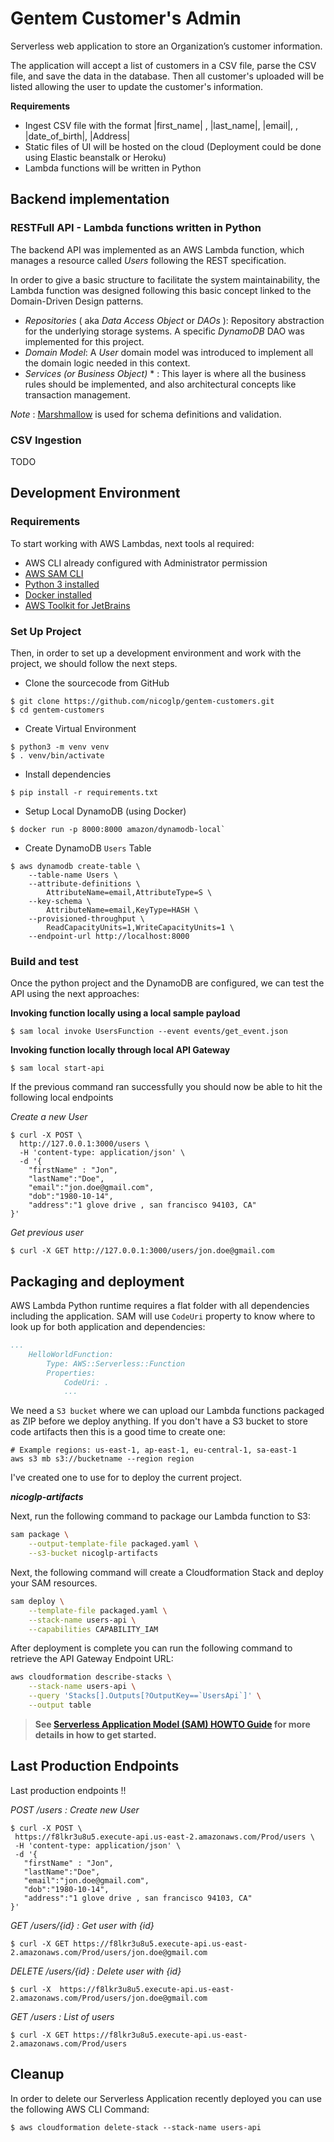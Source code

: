 # Gentem Customer's Admin
Serverless web application to store an Organization’s customer information. 

The application will accept a list of customers in a CSV file, parse the CSV file, and save the data in the database. Then all customer's uploaded will be listed allowing the user to update the customer's information.

**Requirements**
* Ingest CSV file with the format |first_name| , |last_name|, |email|, , |date_of_birth|, |Address|
* Static files of UI will be hosted on the cloud (Deployment could be done using Elastic beanstalk or Heroku)
* Lambda functions will be written in Python


## Backend implementation

### RESTFull API - Lambda functions written in Python

The backend API was implemented as an AWS Lambda function, which manages a resource called *Users* following the REST specification.

In order to give a basic structure to facilitate the system maintainability, the Lambda function was designed following this basic concept linked to the Domain-Driven Design patterns.

* _Repositories_ ( aka _Data Access Object_ or _DAOs_ ): Repository abstraction for the underlying storage systems. A specific _DynamoDB_ DAO was implemented for this project.
* _Domain Model_: A *User* domain model was introduced to implement all the domain logic needed in this context.
* _Services (or Business Object)_ * : This layer is where all the business rules should be implemented, and also architectural concepts like transaction management.

*Note* :  [Marshmallow](https://marshmallow.readthedocs.io/en/stable/index.html) is used for schema definitions and validation.

### CSV Ingestion

TODO

## Development Environment

### Requirements
To start working with AWS Lambdas, next tools al required: 

* AWS CLI already configured with Administrator permission
* [AWS SAM CLI](https://docs.aws.amazon.com/en_pv/serverless-application-model/latest/developerguide/serverless-sam-cli-install-mac.html) 
* [Python 3 installed](https://www.python.org/downloads/)
* [Docker installed](https://www.docker.com/community-edition)
* [AWS Toolkit for JetBrains](https://docs.aws.amazon.com/en_pv/toolkit-for-jetbrains/latest/userguide/key-tasks.html)

### Set Up Project 

Then, in order to set up a development environment and work with the project,  we should follow the next steps.

* Clone the sourcecode from GitHub  
```shell script
$ git clone https://github.com/nicoglp/gentem-customers.git    
$ cd gentem-customers
```

* Create Virtual Environment
```shell script
$ python3 -m venv venv
$ . venv/bin/activate
```
* Install dependencies
```shell script
$ pip install -r requirements.txt
```
* Setup Local DynamoDB (using Docker)
```shell script
$ docker run -p 8000:8000 amazon/dynamodb-local`
```

* Create DynamoDB `Users` Table
```shell script
$ aws dynamodb create-table \
    --table-name Users \
    --attribute-definitions \
        AttributeName=email,AttributeType=S \
    --key-schema \
        AttributeName=email,KeyType=HASH \
    --provisioned-throughput \
        ReadCapacityUnits=1,WriteCapacityUnits=1 \
    --endpoint-url http://localhost:8000
```

### Build and test

Once the python project and the DynamoDB are configured, we can test the API using the next approaches:

**Invoking function locally using a local sample payload**
```shell script
$ sam local invoke UsersFunction --event events/get_event.json
```

**Invoking function locally through local API Gateway**

```shell script
$ sam local start-api
```
If the previous command ran successfully you should now be able to hit the following local endpoints

_Create a new User_
```shell script
$ curl -X POST \
  http://127.0.0.1:3000/users \
  -H 'content-type: application/json' \
  -d '{
	"firstName" : "Jon",
	"lastName":"Doe",
	"email":"jon.doe@gmail.com",
	"dob":"1980-10-14",
	"address":"1 glove drive , san francisco 94103, CA"
}'
```

_Get previous user_
```shell script
$ curl -X GET http://127.0.0.1:3000/users/jon.doe@gmail.com
```

## Packaging and deployment

AWS Lambda Python runtime requires a flat folder with all dependencies including the application. SAM will use `CodeUri`
 property to know where to look up for both application and dependencies:

```yaml
...
    HelloWorldFunction:
        Type: AWS::Serverless::Function
        Properties:
            CodeUri: .
            ...
```

We need a `S3 bucket` where we can upload our Lambda functions packaged as ZIP before we deploy anything.
If you don't have a S3 bucket to store code artifacts then this is a good time to create one:

```
# Example regions: us-east-1, ap-east-1, eu-central-1, sa-east-1
aws s3 mb s3://bucketname --region region  
```

I've created one to use for to deploy the current project.

**_nicoglp-artifacts_**


Next, run the following command to package our Lambda function to S3:

```bash
sam package \
    --output-template-file packaged.yaml \
    --s3-bucket nicoglp-artifacts
```

Next, the following command will create a Cloudformation Stack and deploy your SAM resources.

```bash
sam deploy \
    --template-file packaged.yaml \
    --stack-name users-api \
    --capabilities CAPABILITY_IAM
```

After deployment is complete you can run the following command to retrieve the API Gateway Endpoint URL:

```bash
aws cloudformation describe-stacks \
    --stack-name users-api \
    --query 'Stacks[].Outputs[?OutputKey==`UsersApi`]' \
    --output table
``` 

> **See [Serverless Application Model (SAM) HOWTO Guide](https://docs.aws.amazon.com/serverless-application-model/latest/developerguide/serverless-quick-start.html) for more details in how to get started.**

## Last Production Endpoints

Last production endpoints !!

 _POST /users : Create new User_
 ```shell script
$ curl -X POST \
  https://f8lkr3u8u5.execute-api.us-east-2.amazonaws.com/Prod/users \
  -H 'content-type: application/json' \
  -d '{
	"firstName" : "Jon",
	"lastName":"Doe",
	"email":"jon.doe@gmail.com",
	"dob":"1980-10-14",
	"address":"1 glove drive , san francisco 94103, CA"
}'
```

_GET /users/{id} : Get user with {id}_
```shell script
$ curl -X GET https://f8lkr3u8u5.execute-api.us-east-2.amazonaws.com/Prod/users/jon.doe@gmail.com
```

_DELETE /users/{id} : Delete user with {id}_
```shell script
$ curl -X  https://f8lkr3u8u5.execute-api.us-east-2.amazonaws.com/Prod/users/jon.doe@gmail.com
```

_GET /users : List of users_
```shell script
$ curl -X GET https://f8lkr3u8u5.execute-api.us-east-2.amazonaws.com/Prod/users
```


## Cleanup

In order to delete our Serverless Application recently deployed you can use the following AWS CLI Command:

```shell script
$ aws cloudformation delete-stack --stack-name users-api
```
